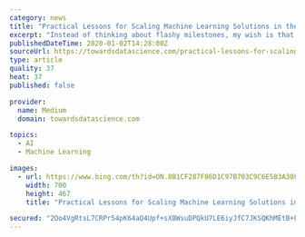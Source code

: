 ```yaml
---
category: news
title: "Practical Lessons for Scaling Machine Learning Solutions in the Real World"
excerpt: "Instead of thinking about flashy milestones, my wish is that in this new year we make progress streamlining the end to end lifecycle of large scale machine learning solutions. Despite all the progress in machine learning stacks, the implementations of large scale solutions remains a difficult challenge for most organizations. My company ..."
publishedDateTime: 2020-01-02T14:28:00Z
sourceUrl: https://towardsdatascience.com/practical-lessons-for-scaling-machine-learning-solutions-in-the-real-world-e33c7254a0f6
type: article
quality: 37
heat: 37
published: false

provider:
  name: Medium
  domain: towardsdatascience.com

topics:
  - AI
  - Machine Learning

images:
  - url: https://www.bing.com/th?id=ON.8B1CF287F86D1C97B703C9C6E5B3A30F
    width: 700
    height: 467
    title: "Practical Lessons for Scaling Machine Learning Solutions in the Real World"

secured: "2Oo4VgRtsL7CRPr54pK64aQ4Upf+sXBWsuDPQkU7LE6iyJfC7JKSQKhMEtB+FOXtu1BZW0snBVKtODAjPDQkDyk3uuMf2OFiTN7JRs0DkJ3cEgviofD10zNHb2a7wPkr9XElXJd1dS2Erx+xvepNnbx2uk5I3LEGmDo5A/eufllVs+jOv/4eMyLuSYIwT8IVMkoJFLAaKBabSqKTmJy3vAyLFDdx5r2IEoOfP1nPcacIaX5y8f3xDHrgyfSGz7i0cJWvcuTA20XBtLxLO1Egkg==;Y15rFf5Y+JMYErcgThxQAg=="
---
```


